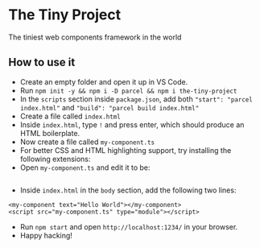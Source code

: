 # The Tiny Project

The tiniest web components framework in the world

## How to use it

- Create an empty folder and open it up in VS Code.
- Run `npm init -y && npm i -D parcel && npm i the-tiny-project`
- In the `scripts` section inside `package.json`, add both `"start": "parcel index.html"` and `"build": "parcel build index.html"`
- Create a file called `index.html`
- Inside `index.html`, type `!` and press enter, which should produce an HTML boilerplate.
- Now create a file called `my-component.ts`
- For better CSS and HTML highlighting support, try installing the following extensions:
- Open `my-component.ts` and edit it to be:

```

```

- Inside `index.html` in the `body` section, add the following two lines:

```
<my-component text="Hello World"></my-component>
<script src="my-component.ts" type="module"></script>
```

- Run `npm start` and open `http://localhost:1234/` in your browser.
- Happy hacking!

